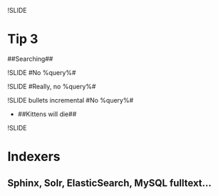 !SLIDE
# Tip 3 #
##Searching##

!SLIDE
#No %query%#

!SLIDE
#Really, no %query%#

!SLIDE bullets incremental
#No %query%#
 * ##Kittens will die##

!SLIDE
# Indexers #
## Sphinx, Solr, ElasticSearch, MySQL fulltext... ##
